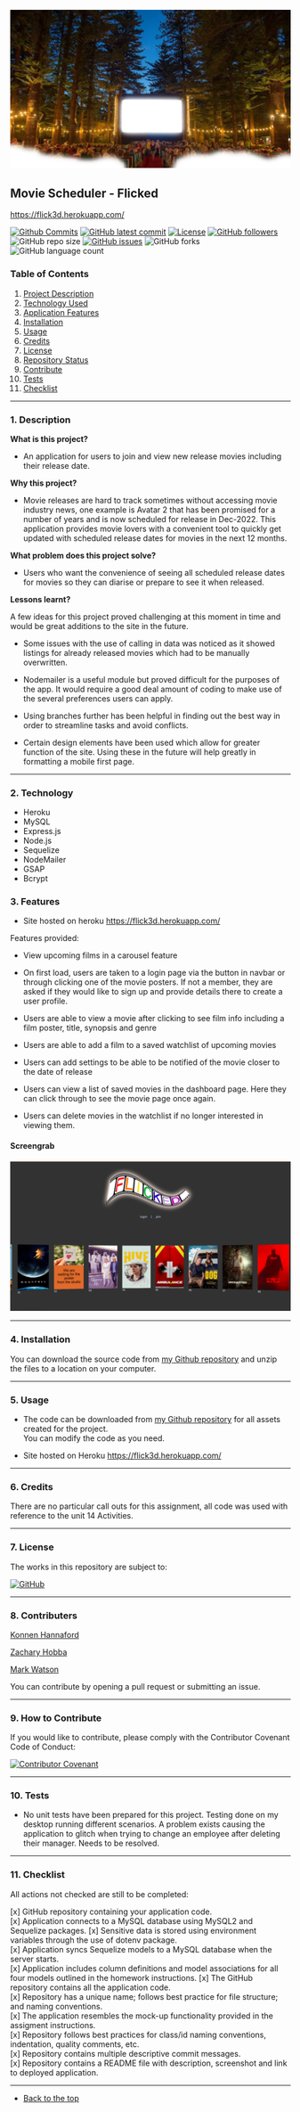 ![Mark Watson](./assets/OutdoorCinemaScreen.png)
## Movie Scheduler - Flicked
https://flick3d.herokuapp.com/

[![Github Commits](https://img.shields.io/github/commit-activity/w/Mark33Mark/movie-scheduler)](https://github.com/Mark33Mark/movie-scheduler/commits)
[![GitHub latest commit](https://img.shields.io/github/last-commit/Mark33Mark/movie-scheduler)](https://github.com/Mark33Mark/movie-scheduler/branches)
[![License](https://img.shields.io/badge/License-MIT-blue.svg)](https://choosealicense.com/licenses/mit/)
[![GitHub followers](https://img.shields.io/github/followers/Mark33Mark.svg)]()
![GitHub repo size](https://img.shields.io/github/repo-size/Mark33Mark/movie-schedular)
[![GitHub issues](https://img.shields.io/github/issues/Mark33Mark/movie-scheduler)](https://img.shields.io/github/issues/Mark33Mark/movie-scheduler)
![GitHub forks](https://img.shields.io/github/forks/Mark33Mark/movie-scheduler)
![GitHub language count](https://img.shields.io/github/languages/count/Mark33Mark/movie-scheduler)

### Table of Contents  
  
   1. [Project Description](#1-description)
   2. [Technology Used](#2-technology)
   3. [Application Features](#3-features)
   4. [Installation](#4-installation)
   5. [Usage](#5-usage)
   6. [Credits](#6-credits)
   7. [License](#7-license)
   8. [Repository Status](#8-github-repo-status)
   9. [Contribute](#9-how-to-contribute)
   10. [Tests](#10-tests)
   11. [Checklist](#11-checklist)

---
### 1. Description  
**What is this project?**  
* An application for users to join and view new release movies including their release date.  

**Why this project?**  
* Movie releases are hard to track sometimes without accessing movie industry news, one example is Avatar 2 that has been promised for a number of years and is now scheduled for release in Dec-2022.  This application provides movie lovers with a convenient tool to quickly get updated with scheduled release dates for movies in the next 12 months.


**What problem does this project solve?**  
* Users who want the convenience of seeing all scheduled release dates for movies so they can diarise or prepare to see it when released.

**Lessons learnt?**  

A few ideas for this project proved challenging at this moment in time and would be great additions to the site in the future.  
- Some issues with the use of calling in data was noticed as it showed listings for already released movies which had to be manually overwritten.  

- Nodemailer is a useful module but proved difficult for the purposes of the app. It would require a good deal amount of coding to make use of the several preferences users can apply.  

- Using branches further has been helpful in finding out the best way in order to streamline tasks and avoid conflicts.  

- Certain design elements have been used which allow for greater function of the site. Using these in the future will help greatly in formatting a mobile first page.
---
### 2. Technology

- Heroku
- MySQL
- Express.js
- Node.js
- Sequelize
- NodeMailer
- GSAP
- Bcrypt

### 3. Features  
* Site hosted on heroku 
https://flick3d.herokuapp.com/

Features provided:

* View upcoming films in a carousel feature

* On first load, users are taken to a login page via the button in navbar or through clicking one of the movie posters.  If not a member, they are asked if they would like to sign up and provide details there to create a user profile.  

* Users are able to view a movie after clicking to see film info including a film poster, title, synopsis and genre

* Users are able to add a film to a saved watchlist of upcoming movies

* Users can add settings to be able to be notified of the movie closer to the date of release

* Users can view a list of saved movies in the dashboard page.  Here they can click through to see the movie page once again.  

* Users can delete movies in the watchlist if no longer interested in viewing them.
  
#### Screengrab

![Deployed Page](assets/ss-site.png) 


---
### 4. Installation  
You can download the source code from [my Github repository](https://github.com/Mark33Mark/movie-scheduler) and unzip the files to a location on your computer. 

---

### 5. Usage  
* The code can be downloaded from [my Github repository](https://github.com/Mark33Mark/movie-scheduler) for all assets created for the project.  
You can modify the code as you need.

* Site hosted on Heroku
https://flick3d.herokuapp.com/

---
### 6. Credits  
There are no particular call outs for this assignment, all code was used with reference to the unit 14 Activities.

---
### 7. License  
 The works in this repository are subject to:  

[![GitHub](https://img.shields.io/github/license/Mark33Mark/movie-scheduler)](doc/LICENSE.md)

---
### 8. Contributers  
[Konnen Hannaford](https://github.com/konnenhannaford)

[Zachary Hobba](https://github.com/HobbaZ)

[Mark Watson](https://github.com/Mark33Mark)

You can contribute by opening a pull request or submitting an issue.

---
### 9. How to Contribute
 If you would like to contribute, please comply with the Contributor Covenant Code of Conduct:  

[![Contributor Covenant](https://img.shields.io/badge/Contributor%20Covenant-2.1-4baaaa.svg)](doc/code_of_conduct.md)

---
### 10. Tests  
- No unit tests have been prepared for this project.  Testing done on my desktop running different scenarios.  A problem exists causing the application to glitch when trying to change an employee after deleting their manager.  Needs to be resolved.

---
### 11. Checklist  
 All actions not checked are still to be completed:

 [x]  GitHub repository containing your application code.  
 [x]  Application connects to a MySQL database using MySQL2 and Sequelize packages.
 [x]  Sensitive data is stored using environment variables through the use of dotenv package.  
 [x]  Application syncs Sequelize models to a MySQL database when the server starts.  
 [x]  Application includes column definitions and model associations for all four models outlined in the homework instructions.
 [x]  The GitHub repository contains all the application code.  
 [x]  Repository has a unique name; follows best practice for file structure; and naming conventions.  
 [x]  The application resembles the mock-up functionality provided in the assigment instructions.  
 [x]  Repository follows best practices for class/id naming conventions, indentation, quality comments, etc.  
 [x]  Repository contains multiple descriptive commit messages.  
 [x]  Repository contains a README file with description, screenshot and link to deployed application.  

---

- [Back to the top](#usyd-fsf-week14-project)